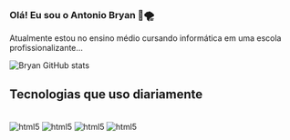 ### Olá! Eu sou o Antonio Bryan 💭🌪️
Atualmente estou no ensino médio cursando informática em uma escola profissionalizante...

![Bryan GitHub stats](https://github-readme-stats.vercel.app/api?username=Bryaxz&show_icons=true&theme=tokyonight&locale=pt-br)

## Tecnologias que uso diariamente

<div style="display: inline_block"><br/>
  <img align="center" alt ="html5" src="https://img.shields.io/badge/Linux-FCC624?style=for-the-badge&logo=linux&logoColor=black" />
  <img align="center" alt ="html5" src="https://img.shields.io/badge/HTML5-E34F26?style=for-the-badge&logo=html5&logoColor=white" />
  <img align="center" alt ="html5" src="https://img.shields.io/badge/CSS3-1572B6?style=for-the-badge&logo=css3&logoColor=white" />
  <img align="center" alt ="html5" src="https://img.shields.io/badge/JavaScript-F7DF1E?style=for-the-badge&logo=javascript&logoColor=black" />
  
</div>
